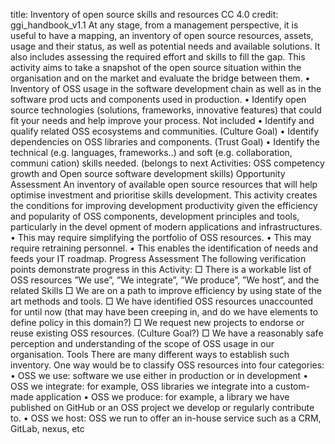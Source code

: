 title: Inventory of open source skills and resources 
CC 4.0 credit: ggi_handbook_v1.1
At any stage, from a management perspective, it is useful to have a mapping, an inventory of open source resources, assets, usage and their status, as well as potential needs and available solutions. It also includes assessing the required effort and skills to fill the gap. 
This activity aims to take a snapshot of the open source situation within the organisation and on the market and evaluate the bridge between them. 
• Inventory of OSS usage in the software development chain as well as in the software prod ucts and components used in production. 
• Identify open source technologies (solutions, frameworks, innovative features) that could fit your needs and help improve your process. 
Not included 
• Identify and qualify related OSS ecosystems and communities. (Culture Goal) • Identify dependencies on OSS libraries and components. (Trust Goal) 
• Identify the technical (e.g. languages, frameworks..) and soft (e.g. collaboration, communi cation) skills needed. (belongs to next Activities: OSS competency growth and Open source software development skills) 
Opportunity Assessment 
An inventory of available open source resources that will help optimise investment and prioritise skills development. 
This activity creates the conditions for improving development productivity given the efficiency and popularity of OSS components, development principles and tools, particularly in the devel opment of modern applications and infrastructures. 
• This may require simplifying the portfolio of OSS resources. 
• This may require retraining personnel. 
• This enables the identification of needs and feeds your IT roadmap. 
Progress Assessment 
The following verification points demonstrate progress in this Activity: 
□ There is a workable list of OSS resources ”We use”, ”We integrate”, ”We produce”, ”We host”, and the related Skills 
□ We are on a path to improve efficiency by using state of the art methods and tools. □ We have identified OSS resources unaccounted for until now (that may have been creeping in, and do we have elements to define policy in this domain?) 
□ We request new projects to endorse or reuse existing OSS resources. (Culture Goal?) □ We have a reasonably safe perception and understanding of the scope of OSS usage in our organisation. 
Tools 
There are many different ways to establish such inventory. One way would be to classify OSS resources into four categories: 
• OSS we use: software we use either in production or in development 
• OSS we integrate: for example, OSS libraries we integrate into a custom-made application • OSS we produce: for example, a library we have published on GitHub or an OSS project we develop or regularly contribute to. 
• OSS we host: OSS we run to offer an in-house service such as a CRM, GitLab, nexus, etc
